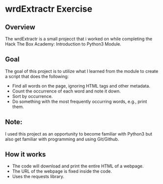 # wrdExtractr Exercise

## Overview
The wrdExtractr is a small projecct that i worked on while completing the Hack The Box Academy: Introduction to Python3 Module.

## Goal
The goal of this project is to utilize what I learned from the module to create a script that does the following:

- Find all words on the page, ignoring HTML tags and other metadata.
- Count the occurrence of each word and note it down.
- Sort by occurrence.
- Do something with the most frequently occurring words, e.g., print them.

## Note:
I used this project as an opportunity to become familiar with Python3 but also get familiar with programming and using Git/Github.

## How it works
- The code will download and print the entire HTML of a webpage.
- The URL of the webpage is fixed inside the code.
- Uses the requests library.
